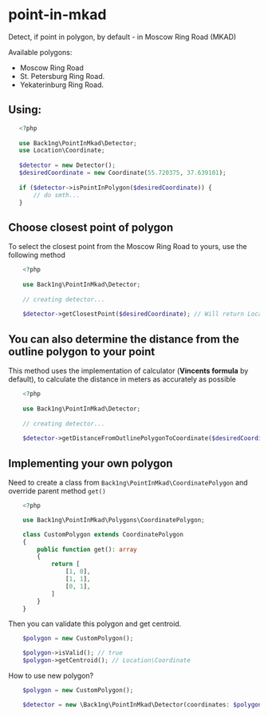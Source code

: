 # point-in-mkad
Detect, if point in polygon, by default - in Moscow Ring Road (MKAD)
<br>

Available polygons: 

<ul>
    <li>Moscow Ring Road</li> 
    <li>St. Petersburg Ring Road.</li>
    <li>Yekaterinburg Ring Road.</li>
</ul>

## Using:

```php
   <?php
   
   use Back1ng\PointInMkad\Detector;
   use Location\Coordinate;
   
   $detector = new Detector();
   $desiredCoordinate = new Coordinate(55.720375, 37.639101);
   
   if ($detector->isPointInPolygon($desiredCoordinate)) {
       // do smth...
   }
```

## Choose closest point of polygon

To select the closest point from the Moscow Ring Road to yours, use the following method
```php
    <?php
    
    use Back1ng\PointInMkad\Detector;
    
    // creating detector...
    
    $detector->getClosestPoint($desiredCoordinate); // Will return Location\Coordinate
```

## You can also determine the distance from the outline polygon to your point

This method uses the implementation of calculator (<b>Vincents formula</b> by default),
to calculate the distance in meters as accurately as possible

```php
    <?php
    
    use Back1ng\PointInMkad\Detector;
    
    // creating detector...
    
    $detector->getDistanceFromOutlinePolygonToCoordinate($desiredCoordinate): float;
```

## Implementing your own polygon

Need to create a class from ```Back1ng\PointInMkad\CoordinatePolygon``` 
and override parent method ```get()```

```php
    <?php

    use Back1ng\PointInMkad\Polygons\CoordinatePolygon;

    class CustomPolygon extends CoordinatePolygon
    {
        public function get(): array
        {
            return [
                [1, 0],
                [1, 1],
                [0, 1],
            ]
        }
    }
```

Then you can validate this polygon and get centroid.

```php
    $polygon = new CustomPolygon();

    $polygon->isValid(); // true
    $polygon->getCentroid(); // Location\Coordinate
```

How to use new polygon?
```php
    $polygon = new CustomPolygon();

    $detector = new \Back1ng\PointInMkad\Detector(coordinates: $polygon);
```